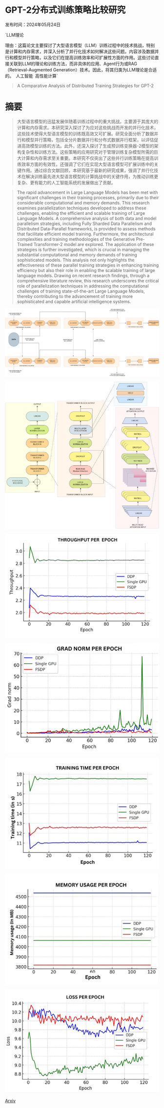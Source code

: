 # GPT-2分布式训练策略比较研究

发布时间：2024年05月24日

`LLM理论

理由：这篇论文主要探讨了大型语言模型（LLM）训练过程中的技术挑战，特别是计算和内存需求，并深入分析了并行化技术如何解决这些问题。内容涉及数据并行和模型并行策略，以及它们在提高训练效率和可扩展性方面的作用。这些讨论直接关联到LLM的理论和训练方法，而非具体的应用、Agent行为或RAG（Retrieval-Augmented Generation）技术。因此，将其归类为LLM理论是合适的。` `人工智能` `高性能计算`

> A Comparative Analysis of Distributed Training Strategies for GPT-2

# 摘要

> 大型语言模型的迅猛发展伴随着训练过程中的重大挑战，主要源于其庞大的计算和内存需求。本研究深入探讨了为应对这些挑战而开发的并行化技术，这些技术使得大型语言模型的训练既高效又可扩展。研究全面分析了数据并行和模型并行策略，包括全分片数据并行和分布式数据并行框架，以评估促进高效模型训练的方法。此外，还深入探讨了生成预训练变换器-2模型的架构复杂性和训练方法。这些策略的应用研究对于管理训练复杂模型所需的巨大计算和内存需求至关重要。本研究不仅突出了这些并行训练策略在提高训练效率方面的有效性，还强调了它们在实现大型语言模型可扩展训练中的关键作用。通过综合文献回顾，本研究基于最新的研究成果，强调了并行化技术在解决训练最先进大型语言模型的计算挑战中的关键作用，为推动训练更复杂、更有能力的人工智能系统的发展做出了贡献。

> The rapid advancement in Large Language Models has been met with significant challenges in their training processes, primarily due to their considerable computational and memory demands. This research examines parallelization techniques developed to address these challenges, enabling the efficient and scalable training of Large Language Models. A comprehensive analysis of both data and model parallelism strategies, including Fully Sharded Data Parallelism and Distributed Data-Parallel frameworks, is provided to assess methods that facilitate efficient model training. Furthermore, the architectural complexities and training methodologies of the Generative Pre-Trained Transformer-2 model are explored. The application of these strategies is further investigated, which is crucial in managing the substantial computational and memory demands of training sophisticated models. This analysis not only highlights the effectiveness of these parallel training strategies in enhancing training efficiency but also their role in enabling the scalable training of large language models. Drawing on recent research findings, through a comprehensive literature review, this research underscores the critical role of parallelization techniques in addressing the computational challenges of training state-of-the-art Large Language Models, thereby contributing to the advancement of training more sophisticated and capable artificial intelligence systems.

![GPT-2分布式训练策略比较研究](../../../paper_images/2405.15628/fsdp_workflow.png)

![GPT-2分布式训练策略比较研究](../../../paper_images/2405.15628/GPT.png)

![GPT-2分布式训练策略比较研究](../../../paper_images/2405.15628/THROUGHPUT_PER_EPOCH-2.png)

![GPT-2分布式训练策略比较研究](../../../paper_images/2405.15628/GRAD_NORM_PER_EPOCH-2.png)

![GPT-2分布式训练策略比较研究](../../../paper_images/2405.15628/TRAINING_TIME_PER_EPOCH-transformed.png)

![GPT-2分布式训练策略比较研究](../../../paper_images/2405.15628/MEMORY_USAGE_PER_EPOCH-transformed.png)

![GPT-2分布式训练策略比较研究](../../../paper_images/2405.15628/Loss_per_epoch-2.png)

[Arxiv](https://arxiv.org/abs/2405.15628)